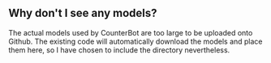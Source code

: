 ## Why don't I see any models?
The actual models used by CounterBot are too large to be uploaded onto Github. The existing code will automatically download the models and place them here, so I have chosen to include the directory nevertheless.
